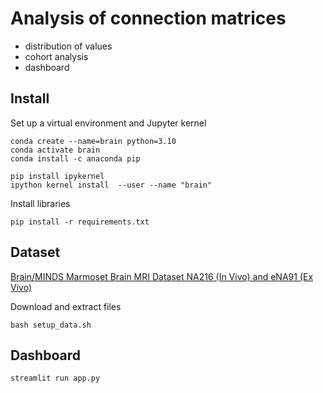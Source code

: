 # Analysis of connection matrices
- distribution of values
- cohort analysis
- dashboard


## Install
Set up a virtual environment and Jupyter kernel
```
conda create --name=brain python=3.10
conda activate brain
conda install -c anaconda pip

pip install ipykernel
ipython kernel install  --user --name "brain"
```

Install libraries
```
pip install -r requirements.txt
```


## Dataset
[Brain/MINDS Marmoset Brain MRI Dataset NA216 (In Vivo) and eNA91 (Ex Vivo)](https://dataportal.brainminds.jp/marmoset-mri-na216)

Download and extract files
```
bash setup_data.sh
```


## Dashboard
```
streamlit run app.py
```
